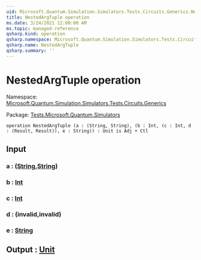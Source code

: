 ```yaml
---
uid: Microsoft.Quantum.Simulation.Simulators.Tests.Circuits.Generics.NestedArgTuple
title: NestedArgTuple operation
ms.date: 3/24/2021 12:00:00 AM
ms.topic: managed-reference
qsharp.kind: operation
qsharp.namespace: Microsoft.Quantum.Simulation.Simulators.Tests.Circuits.Generics
qsharp.name: NestedArgTuple
qsharp.summary: ''
---
```


# NestedArgTuple operation

Namespace: [Microsoft.Quantum.Simulation.Simulators.Tests.Circuits.Generics](xref:Microsoft.Quantum.Simulation.Simulators.Tests.Circuits.Generics)

Package: [Tests.Microsoft.Quantum.Simulators](https://nuget.org/packages/Tests.Microsoft.Quantum.Simulators)




```qsharp
operation NestedArgTuple (a : (String, String), (b : Int, (c : Int, d : (Result, Result)), e : String)) : Unit is Adj + Ctl
```


## Input

### a : ([String](xref:microsoft.quantum.lang-ref.string),[String](xref:microsoft.quantum.lang-ref.string))




### b : [Int](xref:microsoft.quantum.lang-ref.int)




### c : [Int](xref:microsoft.quantum.lang-ref.int)




### d : (__invalid<Result>__,__invalid<Result>__)




### e : [String](xref:microsoft.quantum.lang-ref.string)





## Output : [Unit](xref:microsoft.quantum.lang-ref.unit)

